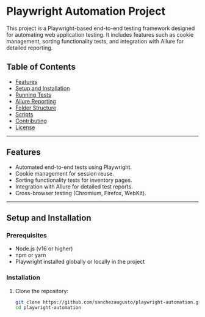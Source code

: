 # Playwright Automation Project

This project is a Playwright-based end-to-end testing framework designed for automating web application testing. It includes features such as cookie management, sorting functionality tests, and integration with Allure for detailed reporting.

## Table of Contents
- [Features](#features)
- [Setup and Installation](#setup-and-installation)
- [Running Tests](#running-tests)
- [Allure Reporting](#allure-reporting)
- [Folder Structure](#folder-structure)
- [Scripts](#scripts)
- [Contributing](#contributing)
- [License](#license)

---

## Features
- Automated end-to-end tests using Playwright.
- Cookie management for session reuse.
- Sorting functionality tests for inventory pages.
- Integration with Allure for detailed test reports.
- Cross-browser testing (Chromium, Firefox, WebKit).

---

## Setup and Installation

### Prerequisites
- Node.js (v16 or higher)
- npm or yarn
- Playwright installed globally or locally in the project

### Installation
1. Clone the repository:
   ```bash
   git clone https://github.com/sanchezaugusto/playwright-automation.git
   cd playwright-automation